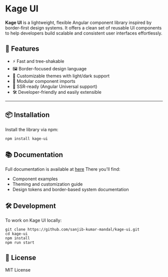 # Kage UI

**Kage UI** is a lightweight, flexible Angular component library inspired by border-first design systems. It offers a clean set of reusable UI components to help developers build scalable and consistent user interfaces effortlessly.

## 🚀 Features

- ⚡ Fast and tree-shakable
- 🖼️ Border-focused design language
- 🎨 Customizable themes with light/dark support
- 🧱 Modular component imports
- 🧠 SSR-ready (Angular Universal support)
- 🛠️ Developer-friendly and easily extensible

---

## 📦 Installation

Install the library via npm:

```bash
npm install kage-ui
```

## 📚 Documentation

Full documentation is available at [here](https://sanjib-kumar-mandal.github.io/kage-ui)
There you'll find:

- Component examples
- Theming and customization guide
- Design tokens and border-based system documentation

## 🛠️ Development

To work on Kage UI locally:

```npm
git clone https://github.com/sanjib-kumar-mandal/kage-ui.git
cd kage-ui
npm install
npm run start
```

## 📄 License

MIT License
